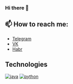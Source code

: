 ### Hi there 👋

## 📫 How to reach me:
+ [Telegram](https://t.me/tw1nkle97)
+ [VK](https://vk.com/tw1nkle97)
+ [Habr](https://habr.com/ru/users/tw1nkle97/posts/)

## Technologies
[![java](https://img.shields.io/badge/-Java-ED8B00?style=for-the-badge&labelColor=black&logo=java&logoColor=1e9257)](#) [![python](https://img.shields.io/badge/-Python-346998?style=for-the-badge&labelColor=black&logo=python&logoColor=346998)](#)

<!--
**tw1nkle97/tw1nkle97** is a ✨ _special_ ✨ repository because its `README.md` (this file) appears on your GitHub profile.

Here are some ideas to get you started:

- 🔭 I’m currently working on ...
- 🌱 I’m currently learning ...
- 👯 I’m looking to collaborate on ...
- 🤔 I’m looking for help with ...
- 💬 Ask me about ...
- 📫 How to reach me: ...
- 😄 Pronouns: ...
- ⚡ Fun fact: ...
-->
